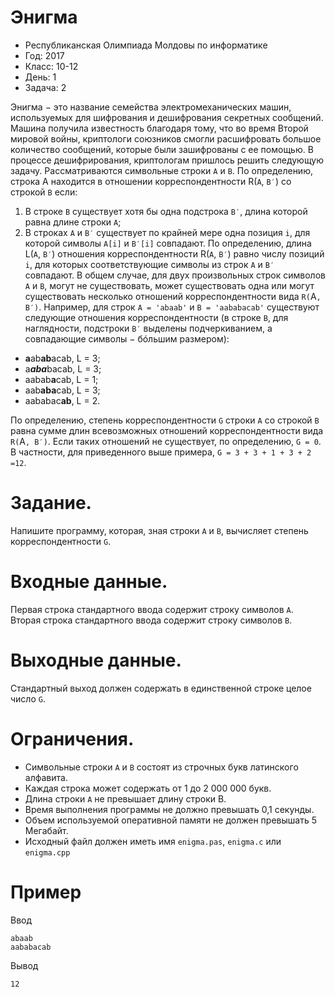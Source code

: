 # Энигма
* Республиканская Олимпиада Молдовы по информатике
* Год: 2017
* Класс: 10-12
* День: 1
* Задача: 2

Энигма − это название семейства электромеханических машин, используемых для шифрования и дешифрования секретных 
сообщений. Машина получила известность благодаря тому, что во время Второй мировой войны, криптологи союзников 
смогли расшифровать большое количество сообщений, которые были зашифрованы с ее помощью. 
В процессе дешифрирования, криптологам пришлось решить следующую задачу. Рассматриваются символьные строки `A` и `B`. По
определению, строка A находится в отношении корреспондентности R(`A`, `B′`) со строкой `B` если: 
1) В строке `B` существует хотя бы одна подстрока `B′`, длина которой равна длине строки `A`;
2) В строках `A` и `B′` существует по крайней мере одна позиция `i`, для которой символы `A[i]` и  `B′[i]` совпадают.
По определению, длина L(`A`, `B′`) отношения корреспондентности R(`A`, `B′`) равно числу позиций `i`, 
для которых соответствующие  символы из строк `A` и `B′` совпадают. В общем случае, для двух произвольных строк 
символов `A` и `B`, могут не существовать, может существовать одна или могут существовать несколько 
отношений корреспондентности вида `R(`A`, B′)`. Например, для строк `A = 'abaab'` и `B = 'aababacab'` 
существуют следующие отношения корреспондентности (в строке `B`, для наглядности, подстроки `B′` выделены подчеркиванием, 
а совпадающие символы − бóльшим размером):
* **a**ab**ab**acab, L = 3;
* a***aba***bacab, L = 3;
* aabab**a**cab, L = 1;
* aab**aba**cab, L = 3;
* aababac**ab**, L = 2.

По определению, степень корреспондентности `G` строки `A` со строкой `B` равна сумме длин всевозможных отношений 
корреспондентности вида `R(`A`, B′)`. Если таких отношений не существует, по определению, `G = 0`.
В частности, для приведенного выше примера, `G = 3 + 3 + 1 + 3 + 2 =12`.

# Задание. 
Напишите программу, которая, зная строки `A` и `B`, вычисляет степень корреспондентности `G`.

# Входные данные. 
Первая строка стандартного ввода содержит строку символов `A`.
Вторая строка стандартного ввода содержит строку символов `B`.

# Выходные данные. 
Стандартный выход должен содержать в единственной строке целое число `G`.

# Ограничения. 
* Символьные строки `A` и `B` состоят из строчных букв латинского алфавита.
* Каждая строка может содержать от 1 до 2 000 000 букв. 
* Длина строки `A` не превышает длину строки B. 
* Время выполнения программы не должно превышать 0,1 секунды. 
* Объем используемой оперативной памяти не должен превышать 5 Мегабайт. 
* Исходный файл должен иметь имя `enigma.pas`, `enigma.c` или `enigma.cpp`

# Пример
Ввод
```
abaab
aababacab
```

Вывод
```
12
```
